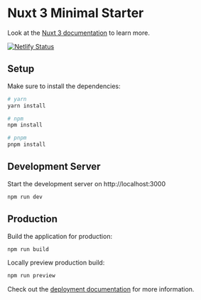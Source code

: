 # Nuxt 3 Minimal Starter

Look at the [Nuxt 3 documentation](https://nuxt.com/docs/getting-started/introduction) to learn more.

[![Netlify Status](https://api.netlify.com/api/v1/badges/878947ed-c441-40f9-b1e2-f32e772121b5/deploy-status)](https://app.netlify.com/sites/silvesterwali/deploys)

## Setup

Make sure to install the dependencies:

```bash
# yarn
yarn install

# npm
npm install

# pnpm
pnpm install
```

## Development Server

Start the development server on http://localhost:3000

```bash
npm run dev
```

## Production

Build the application for production:

```bash
npm run build
```

Locally preview production build:

```bash
npm run preview
```

Check out the [deployment documentation](https://nuxt.com/docs/getting-started/deployment) for more information.
